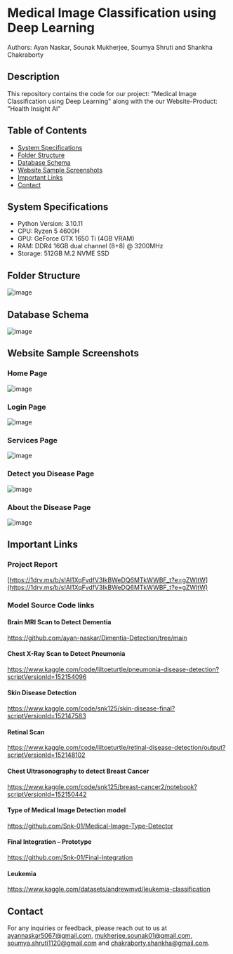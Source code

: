 # Medical Image Classification using Deep Learning

Authors: Ayan Naskar, Sounak Mukherjee, Soumya Shruti and Shankha Chakraborty

## Description

This repository contains the code for our project: "Medical Image Classification using Deep Learning" along with the our Website-Product: "Health Insight AI"

## Table of Contents

- [System Specifications](#System_Specifications)
- [Folder Structure](#Folder_Structure)
- [Database Schema](#Database_Schema)
- [Website Sample Screenshots](#Website_Sample_Screenshots)
- [Important Links](#Important_Links)
- [Contact](#Contact)

## System Specifications

- Python Version: 3.10.11
- CPU: Ryzen 5 4600H
- GPU: GeForce GTX 1650 Ti (4GB VRAM)
- RAM: DDR4 16GB dual channel (8+8) @ 3200MHz
- Storage: 512GB M.2 NVME SSD

## Folder Structure
![image](https://github.com/soumyru/HealthInsightAI/assets/88626486/46307f7c-66d4-48b9-8ae1-f6e9e04752c9)

## Database Schema
![image](https://github.com/soumyru/HealthInsightAI/assets/88626486/4f2aa3d6-4877-4bfa-ab9f-4ca8a2b2f742)

## Website Sample Screenshots

### Home Page
![image](https://github.com/soumyru/HealthInsightAI/assets/88626486/395598b4-d008-41bc-99ae-6abe8a474fde)

### Login Page
![image](https://github.com/soumyru/HealthInsightAI/assets/88626486/e5f7adcf-fbef-4b2a-8a84-65af8133daf0)

### Services Page
![image](https://github.com/soumyru/HealthInsightAI/assets/88626486/981cde8b-9035-443b-b119-e8e0135b77b1)

### Detect you Disease Page
![image](https://github.com/soumyru/HealthInsightAI/assets/88626486/9062d5a2-ca86-4623-96d6-51027f502edf)

### About the Disease Page
![image](https://github.com/soumyru/HealthInsightAI/assets/88626486/55fdb057-a7ad-43bd-9e4c-8b06e00db70d)


## Important Links

### Project Report
[https://1drv.ms/b/s!Al1XqFvdfV3IkBWeDQ6MTkWWBF_t?e=gZWItW](https://1drv.ms/b/s!Al1XqFvdfV3IkBWeDQ6MTkWWBF_t?e=gZWItW)

### Model Source Code links
  #### Brain MRI Scan to Detect Dementia
  https://github.com/ayan-naskar/Dimentia-Detection/tree/main
  
  #### Chest X-Ray Scan to Detect Pneumonia
  
  https://www.kaggle.com/code/liltoeturtle/pneumonia-disease-detection?scriptVersionId=152154096
  
  #### Skin Disease Detection 
  
  https://www.kaggle.com/code/snk125/skin-disease-final?scriptVersionId=152147583
  
  #### Retinal Scan
  
  https://www.kaggle.com/code/liltoeturtle/retinal-disease-detection/output?scriptVersionId=152148102
  
  #### Chest Ultrasonography to detect Breast Cancer
  
  https://www.kaggle.com/code/snk125/breast-cancer2/notebook?scriptVersionId=152150442
  
  #### Type of Medical Image Detection model
  
  https://github.com/Snk-01/Medical-Image-Type-Detector
  
  #### Final Integration – Prototype
  
  https://github.com/Snk-01/Final-Integration
  
  #### Leukemia
  
  https://www.kaggle.com/datasets/andrewmvd/leukemia-classification

## Contact

For any inquiries or feedback, please reach out to us at [ayannaskar5067@gmail.com](mailto:ayannaskar5067@gmail.com), [mukherjee.sounak01@gmail.com](mailto:mukherjee.sounak01@gmail.com), [soumya.shruti1120@gmail.com](mailto:soumya.shruti1120@gmail.com) and [chakraborty.shankha@gmail.com](mailto:chakraborty.shankha@gmail.com).
